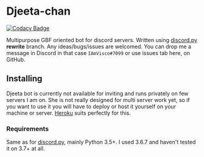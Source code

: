 # Djeeta-chan

[![Codacy Badge](https://api.codacy.com/project/badge/Grade/3c608d42ccba4f0e99c2906398cc223c)](https://app.codacy.com/app/IAmVisco/djeeta-chan?utm_source=github.com&utm_medium=referral&utm_content=IAmVisco/djeeta-chan&utm_campaign=Badge_Grade_Settings)

Multipurpose GBF oriented bot for discord servers. Written using [discord.py](https://github.com/Rapptz/discord.py/tree/rewrite)  **rewrite** branch. Any ideas/bugs/issues are welcomed. You can drop me a message in Discord in that case `IAmVisco#7099` or use issues tab here, on GitHub.

## Installing
Djeeta bot is currently not available for inviting and runs privately on few servers I am on. She is not really designed for multi server work yet, so if you want to use it you will have to deploy or host it yourself on your machine or server. [Heroku](heroku.com) suits perfectly for this.

### Requirements
Same as for [discord.py](https://github.com/Rapptz/discord.py), mainly Python 3.5+. I used 3.6.7 and haven't tested it on 3.7+ at all.
